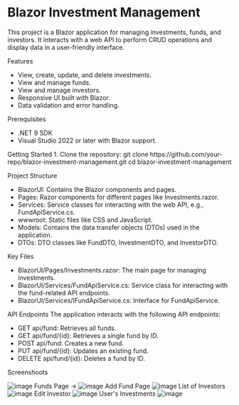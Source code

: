 <h1>Blazor Investment Management</h1>
<p>
This project is a Blazor application for managing investments, funds, and investors. It interacts with a web API to perform CRUD operations and display data in a user-friendly interface.</p>
Features
<ul>
<li>View, create, update, and delete investments.</li>
<li>View and manage funds.</li>
<li>View and manage investors.</li>
<li>Responsive UI built with Blazor.</li>
<li>Data validation and error handling.</li>
</ul>
Prerequisites
<ul>
<li>.NET 9 SDK</li>
<li>Visual Studio 2022 or later with Blazor support.</li>
</ul>
Getting Started
1.	Clone the repository:
    git clone https://github.com/your-repo/blazor-investment-management.git
    cd blazor-investment-management

Project Structure
<ul>
<li>BlazorUI: Contains the Blazor components and pages.</li>
<li>Pages: Razor components for different pages like Investments.razor.</li>
<li>Services: Service classes for interacting with the web API, e.g., FundApiService.cs.</li>
<li>wwwroot: Static files like CSS and JavaScript.</li>
<li>Models: Contains the data transfer objects (DTOs) used in the application.</li>
<li>DTOs: DTO classes like FundDTO, InvestmentDTO, and InvestorDTO.</li>
</ul>

Key Files

<ul>
<li>BlazorUI/Pages/Investments.razor: The main page for managing investments.</li>
<li>BlazorUI/Services/FundApiService.cs: Service class for interacting with the fund-related API endpoints.</li>
<li>BlazorUI/Services/IFundApiService.cs: Interface for FundApiService.</li>
</ul>
API Endpoints
The application interacts with the following API endpoints:
<ul>
<li>GET api/fund: Retrieves all funds.</li>
<li>GET api/fund/{id}: Retrieves a single fund by ID.</li>
<li>POST api/fund: Creates a new fund.</li>
<li>PUT api/fund/{id}: Updates an existing fund.</li>
<li>DELETE api/fund/{id}: Deletes a fund by ID.</li>
</ul>

Screenshoots

![image](https://github.com/user-attachments/assets/e87e8aa9-6a89-4d71-8c06-57271b962f80)
Funds Page ->
![image](https://github.com/user-attachments/assets/ab611800-d27a-4c22-ae05-1b17b33635fc)
Add Fund Page
![image](https://github.com/user-attachments/assets/121ea0ee-786d-47e5-8078-b35cac28c214)
List of Investors
![image](https://github.com/user-attachments/assets/7f0863d3-c589-4ad2-a714-177ba609e99e)
Edit Investor
![image](https://github.com/user-attachments/assets/74569a4f-b835-4072-929c-8f4b555d05de)
User's Investments 
![image](https://github.com/user-attachments/assets/c2ac312e-d1a4-464c-b044-2fa055249330)




